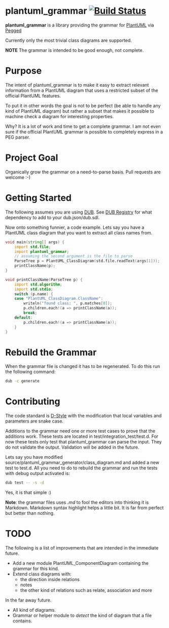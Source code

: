 # plantuml_grammar [![Build Status](https://travis-ci.org/joakim-brannstrom/plantuml_grammar.svg?branch=master)](https://travis-ci.org/joakim-brannstrom/plantuml_grammar)

**plantuml_grammar** is a library providing the grammar for
[PlantUML](http://plantuml.com/) via
[Pegged](https://github.com/PhilippeSigaud/Pegged)

Currently only the most trivial class diagrams are supported.

**NOTE** The grammar is intended to be good enough, not complete.

# Purpose

The intent of plantuml_grammar is to make it easy to extract relevant
information from a PlantUML diagram that uses a restricted subset of the
official PlantUML features.

To put it in other words the goal is not to be perfect (be able to handle
any kind of PlantUML diagram) but rather a subset that makes it possible to
machine check a diagram for interesting properties.

Why?
It is a lot of work and time to get a complete grammar. I am not even sure if
the official PlantUML grammar is possible to completely express in a PEG
parser.

# Project Goal

Organically grow the grammar on a need-to-parse basis.
Pull requests are welcome :-)

# Getting Started

The following assumes you are using [DUB](https://code.dlang.org/).
See [DUB Registry](https://code.dlang.org/packages/plantuml_grammar) for what
dependency to add to your dub.json/dub.sdl.

Now onto something funnier, a code example.
Lets say you have a PlantUML class diagram that you want to extract all class names from.

```d
void main(string[] args) {
    import std.file;
    import plantuml_grammar;
    // assuming the second argument is the file to parse
    ParseTree p = PlantUML_ClassDiagram(std.file.readText(args[1]));
    printClassName(p);
}

void printClassName(ParseTree p) {
    import std.algorithm;
    import std.stdio;
    switch (p.name) {
    case "PlantUML_ClassDiagram.ClassName":
        writeln("found class: ", p.matches[0]);
        p.children.each!(a => printClassName(a));
        break;
    default:
        p.children.each!(a => printClassName(a));
    }
}
```

# Rebuild the Grammar

When the grammar file is changed it has to be regenerated. To do this run the
following command:
```sh
dub -c generate
```

# Contributing

The code standard is [D-Style](file:///home/joker/sync/dlang/dmd.2/html/d/dstyle.html)
with the modification that local variables and parameters are snake case.

Additions to the grammar need one or more test cases to prove that the
additions work.
These tests are located in test/integration_test/test.d.
For now these tests only test that plantuml_grammar can parse the input. They
do not validate the output. Validation will be added in the future.

Lets say you have modified source/plantuml_grammar_generator/class_diagram.md
and added a new test to test.d.
All you need to do to rebuild the grammar and run the tests with debug output
activated is:
```sh
dub test -- -s -d
```

Yes, it is that simple :)

**Note**: the grammar files uses _.md_ to fool the editors into thinking it is
Markdown. Markdown syntax highlight helps a little bit. It is far from perfect
but better than nothing.

# TODO

The following is a list of improvements that are intended in the immediate future.

 * Add a new module PlantUML_ComponentDiagram containing the grammar for this kind.
 * Extend class diagrams with:
     * the direction inside relations
     * notes
     * the other kind of relations such as relate, association and more

In the far away future.

 * All kind of diagrams.
 * Grammar or helper module to _detect_ the kind of diagram that a file contains.
